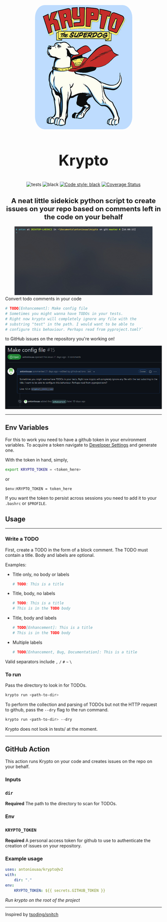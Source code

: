<!-- ![Krypto the superdog!](./assets/krypto.jpg) -->
<!-- ![usage of krypto](./assets/sample-use.gif) -->

<div align="center">
    <img src="./assets/krypto.jpg"  style="border-radius: 10%;">
    <h2 style="font-size: 48px">Krypto</h2>

![tests](https://github.com/antoniouaa/krypto/actions/workflows/test.yml/badge.svg)
![black](https://github.com/antoniouaa/krypto/actions/workflows/black.yml/badge.svg)
[![Code style: black](https://img.shields.io/badge/code%20style-black-000000.svg)](https://github.com/psf/black)
[![Coverage Status](https://coveralls.io/repos/github/antoniouaa/krypto/badge.svg?branch=master&service=github)](https://coveralls.io/github/antoniouaa/krypto?branch=master)

<h2 style="font-size: 22px;">A neat little sidekick python script to create issues on your repo based on comments left in the code on your behalf</h2>

</div>

<div align="center">
    <img src="./assets/sample-use.gif"/>
</div>
Convert todo comments in your code

```py
# TODO[Enhancement]: Make config file
# Sometimes you might wanna have TODOs in your tests.
# Right now krypto will completely ignore any file with the
# substring "test" in the path. I would want to be able to
# configure this behaviour. Perhaps read from pyproject.toml?`
```

to GitHub issues on the repository you're working on!

![Sample issue on Github](./assets/issue-on-github.png)

---

## Env Variables

For this to work you need to have a github token in your environment variables.
To acquire a token navigate to [Developer Settings](https://github.com/settings/tokens) and generate one.

With the token in hand, simply,

```sh
export KRYPTO_TOKEN = <token_here>
```

or

```ps
$env:KRYPTO_TOKEN = token_here
```

If you want the token to persist across sessions you need to add it to your `.bashrc` or `$PROFILE`.

## Usage

---

### Write a TODO

First, create a TODO in the form of a block comment.
The TODO must contain a title. Body and labels are optional.

Examples:

-   Title only, no body or labels

    ```py
    # TODO: This is a title
    ```

-   Title, body, no labels

    ```py
    # TODO: This is a title
    # This is in the TODO body
    ```

-   Title, body and labels

    ```py
    # TODO[Enhancement]: This is a title
    # This is in the TODO body
    ```

-   Multiple labels
    ```py
    # TODO[Enhancement, Bug, Documentation]: This is a title
    ```

Valid separators include `,` `/` `#` `~` `\`

### To run

Pass the directory to look in for TODOs.

```sh
krypto run <path-to-dir>
```

To perform the collection and parsing of TODOs but not the HTTP request to github, pass the `--dry` flag to the run command.

```sh
krypto run <path-to-dir> --dry
```

Krypto does not look in tests/ at the moment.

---

## GitHub Action

This action runs Krypto on your code and creates issues on the repo on your behalf.

### Inputs

### `dir`

**Required** The path to the directory to scan for TODOs.

### Env

### `KRYPTO_TOKEN`

**Required** A personal access token for github to use to authenticate the creation of issues on your repository.

### Example usage

```yaml
uses: antoniouaa/krypto@v2
with:
    dir: "."
env:
    KRYPTO_TOKEN: ${{ secrets.GITHUB_TOKEN }}
```

_Run krypto on the root of the project_

---

Inspired by [tsoding/snitch](https://github.com/tsoding/snitch)
